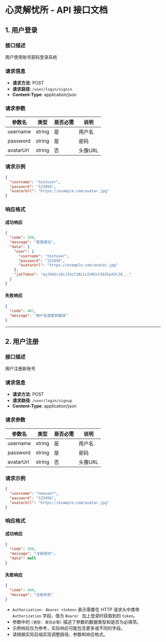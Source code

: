 # 心灵解忧所 - API 接口文档

## 1. 用户登录

### 接口描述
用户使用账号密码登录系统

### 请求信息
- **请求方法**: POST
- **请求路径**: `/user/login/signin`
- **Content-Type**: application/json

### 请求参数
| 参数名 | 类型 | 是否必需 | 说明 |
|--------|------|----------|------|
| username | string | 是 | 用户名 |
| password | string | 是 | 密码 |
| avatarUrl | string | 否 | 头像URL |

### 请求示例
```json
{
  "username": "testuser",
  "password": "123456",
  "avatarUrl": "https://example.com/avatar.jpg"
}
```

### 响应格式
#### 成功响应
```json
{
  "code": 200,
  "message": "登录成功",
  "data": {
    "user": {
      "username": "testuser",
      "password": "123456",
      "avatarUrl": "https://example.com/avatar.jpg"
    },
    "jwtToken": "eyJhbGciOiJIUzI1NiIsInR5cCI6IkpXVCJ9..."
  }
}
```

#### 失败响应
```json
{
  "code": 401,
  "message": "用户名或密码错误"
}
```

---

## 2. 用户注册

### 接口描述
用户注册新账号

### 请求信息
- **请求方法**: POST
- **请求路径**: `/user/login/signup`
- **Content-Type**: application/json

### 请求参数
| 参数名 | 类型 | 是否必需 | 说明 |
|--------|------|----------|------|
| username | string | 是 | 用户名 |
| password | string | 是 | 密码 |
| avatarUrl | string | 否 | 头像URL |

### 请求示例
```json
{
  "username": "newuser",
  "password": "123456",
  "avatarUrl": "https://example.com/avatar.jpg"
}
```

### 响应格式
#### 成功响应
```json
{
  "code": 200,
  "message": "注册成功",
  "data": null
}
```

#### 失败响应
```json
{
  "code": 400,
  "message": "注册失败"
}
```



*   `Authorization: Bearer <token>` 表示需要在 HTTP 请求头中携带 `Authorization` 字段，值为 `Bearer ` 加上登录时获取到的 `token`。
*   参数中的 `(类型: 是否必需)` 描述了参数的数据类型和是否为必填项。
*   示例响应仅为参考，实际响应可能包含更多或不同的字段。
*   请根据实际后端实现调整路径、参数和响应格式。
